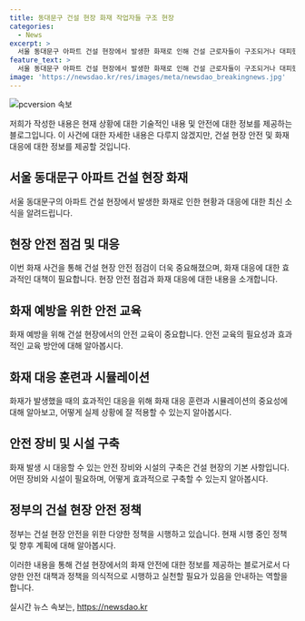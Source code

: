 ```yaml
---
title: 동대문구 건설 현장 화재 작업자들 구조 현장
categories:
  - News
excerpt: >
  서울 동대문구 아파트 건설 현장에서 발생한 화재로 인해 건설 근로자들이 구조되거나 대피했다. 작업자 30여명 중 6명이 연기를 흡입한 것으로 파악되었고, 2명은 병원으로 이송됐다. 소방당국은 화재 초기 진화를 완료하고 발화 지점과 원인을 조사 중이며, 아직 하나 두가지에 대해 정확한 원인은 확인되지 않았다. 해당 아파트는 내년 1월 입주 예정으로 알려져 있다. (사진=)
feature_text: >
  서울 동대문구 아파트 건설 현장에서 발생한 화재로 인해 건설 근로자들이 구조되거나 대피했다. 작업자 30여명 중 6명이 연기를 흡입한 것으로 파악되었고, 2명은 병원으로 이송됐다. 소방당국은 화재 초기 진화를 완료하고 발화 지점과 원인을 조사 중이며, 아직 하나 두가지에 대해 정확한 원인은 확인되지 않았다. 해당 아파트는 내년 1월 입주 예정으로 알려져 있다. (사진=)
image: 'https://newsdao.kr/res/images/meta/newsdao_breakingnews.jpg'
---
```


<p><img src="https://newsdao.kr/res/images/meta/newsdao_breakingnews.jpg" alt="pcversion 속보" /></p>

<p>저희가 작성한 내용은 현재 상황에 대한 기술적인 내용 및 안전에 대한 정보를 제공하는 블로그입니다. 이 사건에 대한 자세한 내용은 다루지 않겠지만, 건설 현장 안전 및 화재 대응에 대한 정보를 제공할 것입니다.</p>

<h2 data-ke-size="size26">서울 동대문구 아파트 건설 현장 화재</h2>

<p data-ke-size="size16">서울 동대문구의 아파트 건설 현장에서 발생한 화재로 인한 현황과 대응에 대한 최신 소식을 알려드립니다.</p>

<h2>현장 안전 점검 및 대응</h2>

<p data-ke-size="size16">이번 화재 사건을 통해 건설 현장 안전 점검이 더욱 중요해졌으며, 화재 대응에 대한 효과적인 대책이 필요합니다. 현장 안전 점검과 화재 대응에 대한 내용을 소개합니다.</p>

<h2>화재 예방을 위한 안전 교육</h2>

<p data-ke-size="size16">화재 예방을 위해 건설 현장에서의 안전 교육이 중요합니다. 안전 교육의 필요성과 효과적인 교육 방안에 대해 알아봅시다.</p>

<h2>화재 대응 훈련과 시뮬레이션</h2>

<p data-ke-size="size16">화재가 발생했을 때의 효과적인 대응을 위해 화재 대응 훈련과 시뮬레이션의 중요성에 대해 알아보고, 어떻게 실제 상황에 잘 적용할 수 있는지 알아봅시다.</p>

<h2>안전 장비 및 시설 구축</h2>

<p data-ke-size="size16">화재 발생 시 대응할 수 있는 안전 장비와 시설의 구축은 건설 현장의 기본 사항입니다. 어떤 장비와 시설이 필요하며, 어떻게 효과적으로 구축할 수 있는지 알아봅시다.</p>

<h2>정부의 건설 현장 안전 정책</h2>

<p data-ke-size="size16">정부는 건설 현장 안전을 위한 다양한 정책을 시행하고 있습니다. 현재 시행 중인 정책 및 향후 계획에 대해 알아봅시다.</p>

<p>이러한 내용을 통해 건설 현장에서의 화재 안전에 대한 정보를 제공하는 블로거로서 다양한 안전 대책과 정책을 의식적으로 시행하고 실천할 필요가 있음을 안내하는 역할을 합니다.</p>
실시간 뉴스 속보는, <a href="https://newsdao.kr" rel="dofollow">https://newsdao.kr</a>


